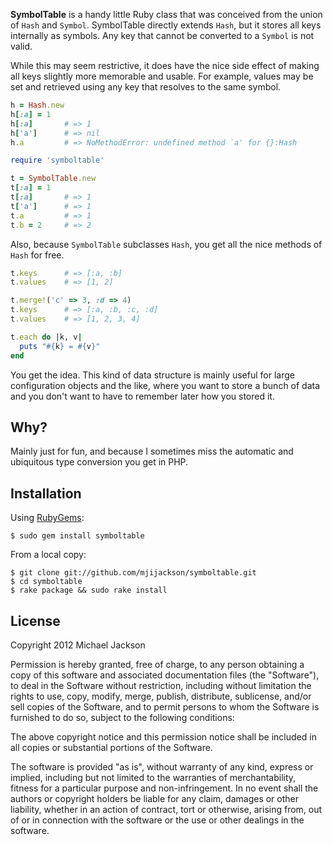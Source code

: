 **SymbolTable** is a handy little Ruby class that was conceived from the union
of `Hash` and `Symbol`. SymbolTable directly extends `Hash`, but it stores all
keys internally as symbols. Any key that cannot be converted to a `Symbol` is
not valid.

While this may seem restrictive, it does have the nice side effect of making
all keys slightly more memorable and usable. For example, values may be set
and retrieved using any key that resolves to the same symbol.

```ruby
h = Hash.new
h[:a] = 1
h[:a]       # => 1
h['a']      # => nil
h.a         # => NoMethodError: undefined method `a' for {}:Hash

require 'symboltable'

t = SymbolTable.new
t[:a] = 1
t[:a]       # => 1
t['a']      # => 1
t.a         # => 1
t.b = 2     # => 2
```

Also, because `SymbolTable` subclasses `Hash`, you get all the nice methods of
`Hash` for free.

```ruby
t.keys      # => [:a, :b]
t.values    # => [1, 2]

t.merge!('c' => 3, :d => 4)
t.keys      # => [:a, :b, :c, :d]
t.values    # => [1, 2, 3, 4]

t.each do |k, v|
  puts "#{k} = #{v}"
end
```

You get the idea. This kind of data structure is mainly useful for large
configuration objects and the like, where you want to store a bunch of data and
you don't want to have to remember later how you stored it.

## Why?

Mainly just for fun, and because I sometimes miss the automatic and ubiquitous
type conversion you get in PHP.

## Installation

Using [RubyGems](http://rubygems.org):

    $ sudo gem install symboltable

From a local copy:

    $ git clone git://github.com/mjijackson/symboltable.git
    $ cd symboltable
    $ rake package && sudo rake install

## License

Copyright 2012 Michael Jackson

Permission is hereby granted, free of charge, to any person obtaining a copy
of this software and associated documentation files (the "Software"), to deal
in the Software without restriction, including without limitation the rights
to use, copy, modify, merge, publish, distribute, sublicense, and/or sell
copies of the Software, and to permit persons to whom the Software is
furnished to do so, subject to the following conditions:

The above copyright notice and this permission notice shall be included in
all copies or substantial portions of the Software.

The software is provided "as is", without warranty of any kind, express or
implied, including but not limited to the warranties of merchantability,
fitness for a particular purpose and non-infringement. In no event shall the
authors or copyright holders be liable for any claim, damages or other
liability, whether in an action of contract, tort or otherwise, arising from,
out of or in connection with the software or the use or other dealings in
the software.
